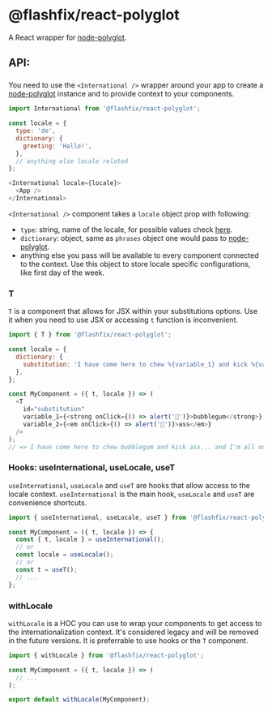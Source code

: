 @flashfix/react-polyglot
=============

A React wrapper for [node-polyglot](https://airbnb.io/polyglot.js/).

## API:

### <International />

You need to use the `<International />` wrapper around your app to create a [node-polyglot](https://airbnb.io/polyglot.js/) instance and to provide context to your components.
```javascript
import International from '@flashfix/react-polyglot';

const locale = {
  type: 'de',
  dictionary: {
    greeting: 'Hallo!',
  },
  // anything else locale related
};

<International locale={locale}>
  <App />
</International>
```
`<International />` component takes a `locale` object prop with following:
  - `type`: string, name of the locale, for possible values check [here](https://github.com/airbnb/polyglot.js/blob/master/index.js#L96).
  - `dictionary`: object, same as `phrases` object one would pass to [node-polyglot](https://github.com/airbnb/polyglot.js#translation).
  - anything else you pass will be available to every component connected to the context. Use this object to store locale specific configurations, like first day of the week.

### T

`T` is a component that allows for JSX within your substitutions options. Use it when you need to use JSX or accessing `t` function is inconvenient.

```javascript
import { T } from '@flashfix/react-polyglot';

const locale = {
  dictionary: {
    substitution: 'I have come here to chew %{variable_1} and kick %{variable_2}... and I\'m all out of %{variable_1}.',
  },
};

const MyComponent = ({ t, locale }) => (
  <T
    id="substitution"
    variable_1={<strong onClick={() => alert('🍬')}>bubblegum</strong>}
    variable_2={<em onClick={() => alert('🍑')}>ass</em>}
  />
);
// => I have come here to chew bubblegum and kick ass... and I'm all out of bubblegum.
```

### Hooks: useInternational, useLocale, useT

`useInternational`, `useLocale` and `useT` are hooks that allow access to the locale context. `useInternational` is the main hook, `useLocale` and `useT` are convenience shortcuts.

```javascript
import { useInternational, useLocale, useT } from '@flashfix/react-polyglot';

const MyComponent = ({ t, locale }) => {
  const { t, locale } = useInternational();
  // or
  const locale = useLocale();
  // or
  const t = useT();
  // ...
};

```

### withLocale

`withLocale` is a HOC you can use to wrap your components to get access to the internationalization context. It's considered legacy and will be removed in the future versions. It is preferrable to use hooks or the `T` component.

```javascript
import { withLocale } from '@flashfix/react-polyglot';

const MyComponent = ({ t, locale }) => (
  // ...
);

export default withLocale(MyComponent);
```


